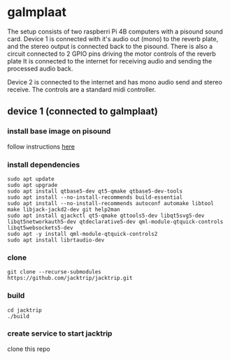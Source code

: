 # galmplaat

The setup consists of two raspberri Pi 4B computers with a pisound sound card.
Device 1 is connected with it's audio out (mono) to the reverb plate, and the stereo output is connected back to the pisound.
There is also a circuit connected to 2 GPIO pins driving the motor controls of the reverb plate
It is connected to the internet for receiving audio and sending the processed audio back.

Device 2 is connected to the internet and has mono audio send and stereo receive. The controls are a standard midi controller.


## device 1 (connected to galmplaat)

### install base image on pisound
follow instructions [here](https://blokas.io/patchbox-os/#patchbox-os-download)

### install dependencies
```
sudo apt update
sudo apt upgrade
sudo apt install qtbase5-dev qt5-qmake qtbase5-dev-tools
sudo apt install --no-install-recommends build-essential
sudo apt install --no-install-recommends autoconf automake libtool make libjack-jackd2-dev git help2man
sudo apt install qjackctl qt5-qmake qttools5-dev libqt5svg5-dev libqt5networkauth5-dev qtdeclarative5-dev qml-module-qtquick-controls libqt5websockets5-dev
sudo apt -y install qml-module-qtquick-controls2 
sudo apt install librtaudio-dev
```
### clone
```
git clone --recurse-submodules https://github.com/jacktrip/jacktrip.git
```
### build
```
cd jacktrip
./build
```
### create service to start jacktrip
clone this repo



